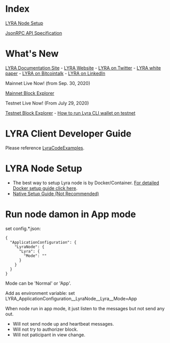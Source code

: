 # Index

[LYRA Node Setup](#lyra-node-setup)

[JsonRPC API Specification](docs/JsonRPC.md)

# What's New

[LYRA Documentation Site](https://docs.lyra.live) - 
[LYRA Website](https://lyra.live) - 
[LYRA on Twitter](https://twitter.com/LYRAblockchain) -
[LYRA white paper](https://github.com/LYRA-Block-Lattice/LYRA-Docs/blob/master/LYRA-BLock-Lattice-White-Paper.md) -
[LYRA on Bitcointalk](https://bitcointalk.org/index.php?topic=5258803.msg) -
[LYRA on LinkedIn](https://www.linkedin.com/company/lyra-block-lattice)

Mainnet Live Now! (from Sep. 30, 2020)

[Mainnet Block Explorer](https://nebula.lyra.live/)

Testnet Live Now! (From July 29, 2020)

[Testnet Block Explorer](https://blockexplorer.testnet.lyra.live/) - 
[How to run Lyra CLI wallet on testnet](https://github.com/LYRA-Block-Lattice/LYRA-Docs/blob/master/How%20to%20run%20Lyra%20CLI%20Wallet%20on%20testnet.md)

# LYRA Client Developer Guide

Please reference [LyraCodeExamples](https://github.com/LYRA-Block-Lattice/LyraCodeExamples).


# LYRA Node Setup

* The best way to setup Lyra node is by Docker/Container. [For detailed Docker setup guide click here](https://github.com/LYRA-Block-Lattice/Lyra-Core/tree/master/Docker).
* [Native Setup Guide (Not Recommended)](docs/SetupNative.md)

# Run node damon in App mode

set config.*.json:
```
{
  "ApplicationConfiguration": {
    "LyraNode": {
      "Lyra": {
        "Mode": ""
      }
    }
  }
}
```
Mode can be 'Normal' or 'App'.

Add as environment variable:
set LYRA_ApplicationConfiguration__LyraNode__Lyra__Mode=App

When node run in app mode, it just listen to the messages but not send any out.
* Will not send node up and heartbeat messages.
* Will not try to authorizer block.
* Will not paticipant in view change.